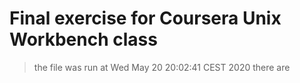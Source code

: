 # Final exercise for Coursera Unix Workbench class
> the file was run at  Wed May 20 20:02:41 CEST 2020
> there are 
